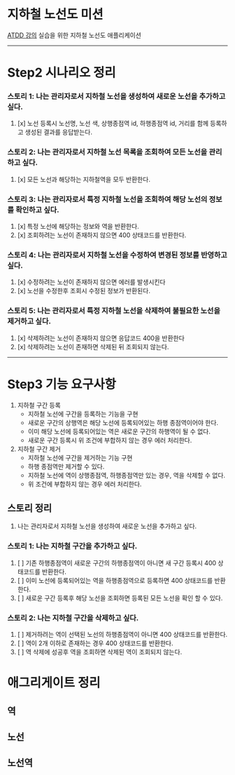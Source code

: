 # 지하철 노선도 미션

[ATDD 강의](https://edu.nextstep.camp/c/R89PYi5H) 실습을 위한 지하철 노선도 애플리케이션

---

# Step2 시나리오 정리

### 스토리 1: 나는 관리자로서 지하철 노선을 생성하여 새로운 노선을 추가하고 싶다.

1. [x] 노선 등록시 노선명, 노선 색, 상행종점역 id, 하행종점역 id, 거리를 함께 등록하고 생성된 결과를 응답받는다.

### 스토리 2: 나는 관리자로서 지하철 노선 목록을 조회하여 모든 노선을 관리하고 싶다.

1. [x] 모든 노선과 해당하는 지하철역을 모두 반환한다.

### 스토리 3: 나는 관리자로서 특정 지하철 노선을 조회하여 해당 노선의 정보를 확인하고 싶다.

1. [x] 특정 노선에 해당하는 정보와 역을 반환한다.
2. [x] 조회하려는 노선이 존재하지 않으면 400 상태코드를 반환한다.

### 스토리 4: 나는 관리자로서 지하철 노선을 수정하여 변경된 정보를 반영하고 싶다.

1. [x] 수정하려는 노선이 존재하지 않으면 에러를 발생시킨다
2. [x] 노선을 수정한후 조회시 수정된 정보가 반환된다.

### 스토리 5: 나는 관리자로서 특정 지하철 노선을 삭제하여 불필요한 노선을 제거하고 싶다.

1. [x] 삭제하려는 노선이 존재하지 않으면 응답코드 400을 반환한다
2. [x] 삭제하려는 노선이 존재하면 삭제된 뒤 조회되지 않는다.

---

# Step3 기능 요구사항

1. 지하철 구간 등록
    - 지하철 노선에 구간을 등록하는 기능을 구현
    - 새로운 구간의 상행역은 해당 노선에 등록되어있는 하행 종점역이어야 한다.
    - 이미 해당 노선에 등록되어있는 역은 새로운 구간의 하행역이 될 수 없다.
    - 새로운 구간 등록시 위 조건에 부합하지 않는 경우 에러 처리한다.
2. 지하철 구간 제거
    - 지하철 노선에 구간을 제거하는 기능 구현
    - 하행 종점역만 제거할 수 있다.
    - 지하철 노선에 역이 상행종점역, 하행종점역만 있는 경우, 역을 삭제할 수 없다.
    - 위 조건에 부합하지 않는 경우 에러 처리한다.

## 스토리 정리

1. 나는 관리자로서 지하철 노선을 생성하여 새로운 노선을 추가하고 싶다.

### 스토리 1: 나는 지하철 구간을 추가하고 싶다.

1. [ ] 기존 하행종점역이 새로운 구간의 하행종점역이 아니면 새 구간 등록시 400 상태코드를 반환한다.
2. [ ] 이미 노선에 등록되어있는 역을 하행종점역으로 등록하면 400 상태코드를 반환한다.
3. [ ] 새로운 구간 등록후 해당 노선을 조회하면 등록된 모든 노선을 확인 할 수 있다.

### 스토리 2: 나는 지하철 구간을 삭제하고 싶다.
1. [ ] 제거하려는 역이 선택된 노선의 하행종점역이 아니면 400 상태코드를 반환한다.
2. [ ] 역이 2개 이하로 존재하는 경우 400 상태코드를 반환한다.
3. [ ] 역 삭제에 성공후 역을 조회하면 삭제된 역이 조회되지 않는다.



# 애그리게이트 정리

## 역

## 노선

## 노선역
